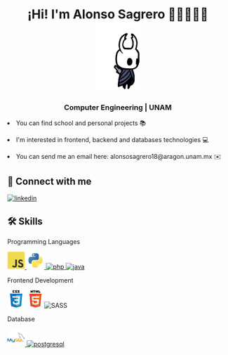 <h1 align="center">¡Hi! I'm Alonso Sagrero 👋🏻👨🏻‍💻 <a> <br> <img aling="left" width="100" src="hk.gif" /></a></h1>

<h3 align="center"> Computer Engineering | UNAM </h3>
<p> <li> You can find school and personal projects 📚 <p>
<p> <li> I'm interested in frontend, backend and databases technologies 💻<p>
<p> <li> You can send me an email here: alonsosagrero18@aragon.unam.mx ✉️<p>


## 📱 Connect with me
[![linkedin](https://img.shields.io/badge/linkedin-0A66C2?style=for-the-badge&logo=linkedin&logoColor=white)](https://www.linkedin.com/in/alonso-sagrero-granados-54982228a/)

## 🛠 Skills
  <p>Programming Languages</p>
 
<a href="https://developer.mozilla.org/en-US/docs/Web/JavaScript" target="_blank" rel="noreferrer"> 
  <img src="https://raw.githubusercontent.com/devicons/devicon/master/icons/javascript/javascript-original.svg" alt="javascript" width="40" height="40"/>
</a>
<a href="https://docs.python.org/es/3/tutorial/" target="_blank" rel="noreferrer"> 
  <img src="https://raw.githubusercontent.com/devicons/devicon/master/icons/python/python-original.svg" alt="python" width="40" height="40"/>
</a>
<a href="https://www.php.net/" target="_blank" rel="noreferrer"> 
  <img src="https://upload.wikimedia.org/wikipedia/commons/thumb/2/27/PHP-logo.svg/640px-PHP-logo.svg.png" alt="php" width="60" height="40"/>
</a>
<a href="https://www.java.com/es/" target="_blank" rel="noreferrer"> 
  <img src="https://cdn.worldvectorlogo.com/logos/java.svg" alt="java" width="60" height="40"/>
</a>

  <p>Frontend Development</p>
  
 <a><img src="https://raw.githubusercontent.com/devicons/devicon/master/icons/css3/css3-original-wordmark.svg" alt="css3" width="40" height="40"/> </a> <img src="https://raw.githubusercontent.com/devicons/devicon/master/icons/html5/html5-original-wordmark.svg" alt="html5" width="40" height="40"/><img src="https://sass-lang.com/assets/img/logos/logo.svg" alt="SASS" width="40" height="40"/>
  <p>Database</p> 
<a href="https://www.mysql.com/" target="_blank" rel="noreferrer"> 
  <img src="https://raw.githubusercontent.com/devicons/devicon/master/icons/mysql/mysql-original-wordmark.svg" alt="mysql" width="40" height="40"/> 
</a>
<a href="https://www.postgresql.org/" target="_blank" rel="noreferrer"> 
  <img src="[https://raw.githubusercontent.com/devicons/devicon/master/icons/mysql/mysql-original-wordmark.svg](https://www.postgresql.org/media/img/about/press/elephant.png)" alt="postgresql" width="40" height="40"/> 
</a>


